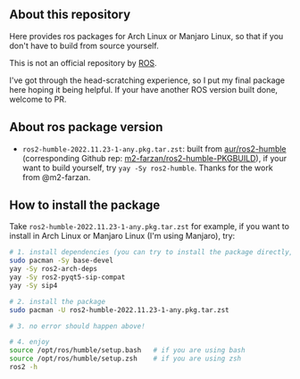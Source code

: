 ## About this repository

Here provides ros packages for Arch Linux or Manjaro Linux, so that if you don't have to build from source yourself.

This is not an official repository by [ROS](https://www.ros.org). 

I've got through the head-scratching experience, so I put my final package here hoping it being helpful. If your have another ROS version built done, welcome to PR.


## About ros package version

* `ros2-humble-2022.11.23-1-any.pkg.tar.zst`: built from [aur/ros2-humble](https://aur.archlinux.org/packages/ros2-humble) (corresponding Github rep: [m2-farzan/ros2-humble-PKGBUILD](https://github.com/m2-farzan/ros2-humble-PKGBUILD)), if your want to build yourself, try `yay -Sy ros2-humble`. Thanks for the work from @m2-farzan.


## How to install the package

Take `ros2-humble-2022.11.23-1-any.pkg.tar.zst` for example, if you want to install in Arch Linux or Manjaro Linux (I'm using Manjaro), try:

```bash
# 1. install dependencies (you can try to install the package directly, it will tell you what are missed)
sudo pacman -Sy base-devel
yay -Sy ros2-arch-deps
yay -Sy ros2-pyqt5-sip-compat
yay -Sy sip4

# 2. install the package
sudo pacman -U ros2-humble-2022.11.23-1-any.pkg.tar.zst

# 3. no error should happen above!

# 4. enjoy
source /opt/ros/humble/setup.bash   # if you are using bash
source /opt/ros/humble/setup.zsh    # if you are using zsh
ros2 -h

```

